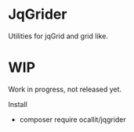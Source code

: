 # JqGrider
Utilities for jqGrid and grid like.

# WIP
Work in progress, not released yet.

Install
- composer require ocallit/jqgrider
